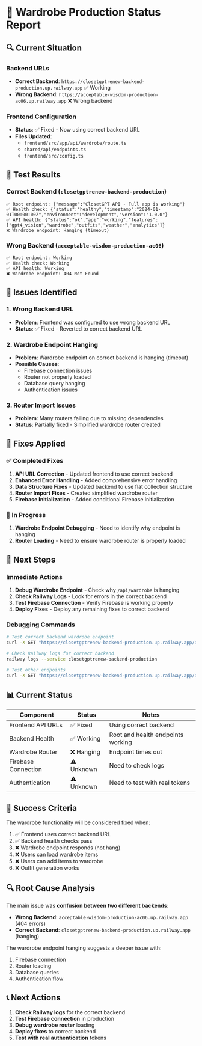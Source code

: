 # 🧥 Wardrobe Production Status Report

## 🔍 Current Situation

### Backend URLs
- **Correct Backend**: `https://closetgptrenew-backend-production.up.railway.app` ✅ Working
- **Wrong Backend**: `https://acceptable-wisdom-production-ac06.up.railway.app` ❌ Wrong backend

### Frontend Configuration
- **Status**: ✅ Fixed - Now using correct backend URL
- **Files Updated**:
  - `frontend/src/app/api/wardrobe/route.ts`
  - `shared/api/endpoints.ts`
  - `frontend/src/config.ts`

## 🧪 Test Results

### Correct Backend (`closetgptrenew-backend-production`)
```
✅ Root endpoint: {"message":"ClosetGPT API - Full app is working"}
✅ Health check: {"status":"healthy","timestamp":"2024-01-01T00:00:00Z","environment":"development","version":"1.0.0"}
✅ API health: {"status":"ok","api":"working","features":["gpt4_vision","wardrobe","outfits","weather","analytics"]}
❌ Wardrobe endpoint: Hanging (timeout)
```

### Wrong Backend (`acceptable-wisdom-production-ac06`)
```
✅ Root endpoint: Working
✅ Health check: Working
✅ API health: Working
❌ Wardrobe endpoint: 404 Not Found
```

## 🚨 Issues Identified

### 1. **Wrong Backend URL**
- **Problem**: Frontend was configured to use wrong backend URL
- **Status**: ✅ Fixed - Reverted to correct backend URL

### 2. **Wardrobe Endpoint Hanging**
- **Problem**: Wardrobe endpoint on correct backend is hanging (timeout)
- **Possible Causes**:
  - Firebase connection issues
  - Router not properly loaded
  - Database query hanging
  - Authentication issues

### 3. **Router Import Issues**
- **Problem**: Many routers failing due to missing dependencies
- **Status**: Partially fixed - Simplified wardrobe router created

## 🔧 Fixes Applied

### ✅ Completed Fixes
1. **API URL Correction** - Updated frontend to use correct backend
2. **Enhanced Error Handling** - Added comprehensive error handling
3. **Data Structure Fixes** - Updated backend to use flat collection structure
4. **Router Import Fixes** - Created simplified wardrobe router
5. **Firebase Initialization** - Added conditional Firebase initialization

### 🔄 In Progress
1. **Wardrobe Endpoint Debugging** - Need to identify why endpoint is hanging
2. **Router Loading** - Need to ensure wardrobe router is properly loaded

## 🎯 Next Steps

### Immediate Actions
1. **Debug Wardrobe Endpoint** - Check why `/api/wardrobe` is hanging
2. **Check Railway Logs** - Look for errors in the correct backend
3. **Test Firebase Connection** - Verify Firebase is working properly
4. **Deploy Fixes** - Deploy any remaining fixes to correct backend

### Debugging Commands
```bash
# Test correct backend wardrobe endpoint
curl -X GET "https://closetgptrenew-backend-production.up.railway.app/api/wardrobe" -H "Authorization: Bearer test" --max-time 10

# Check Railway logs for correct backend
railway logs --service closetgptrenew-backend-production

# Test other endpoints
curl -X GET "https://closetgptrenew-backend-production.up.railway.app/api/outfits/generate" -H "Authorization: Bearer test"
```

## 📊 Current Status

| Component | Status | Notes |
|-----------|--------|-------|
| Frontend API URLs | ✅ Fixed | Using correct backend |
| Backend Health | ✅ Working | Root and health endpoints working |
| Wardrobe Router | ❌ Hanging | Endpoint times out |
| Firebase Connection | ⚠️ Unknown | Need to check logs |
| Authentication | ⚠️ Unknown | Need to test with real tokens |

## 🚀 Success Criteria

The wardrobe functionality will be considered fixed when:
1. ✅ Frontend uses correct backend URL
2. ✅ Backend health checks pass
3. ❌ Wardrobe endpoint responds (not hang)
4. ❌ Users can load wardrobe items
5. ❌ Users can add items to wardrobe
6. ❌ Outfit generation works

## 🔍 Root Cause Analysis

The main issue was **confusion between two different backends**:
- **Wrong Backend**: `acceptable-wisdom-production-ac06.up.railway.app` (404 errors)
- **Correct Backend**: `closetgptrenew-backend-production.up.railway.app` (hanging)

The wardrobe endpoint hanging suggests a deeper issue with:
1. Firebase connection
2. Router loading
3. Database queries
4. Authentication flow

## 📞 Next Actions

1. **Check Railway logs** for the correct backend
2. **Test Firebase connection** in production
3. **Debug wardrobe router** loading
4. **Deploy fixes** to correct backend
5. **Test with real authentication** tokens 